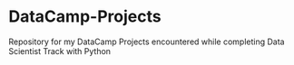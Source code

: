 # DataCamp-Projects
Repository for my DataCamp Projects encountered while completing Data Scientist Track with Python
